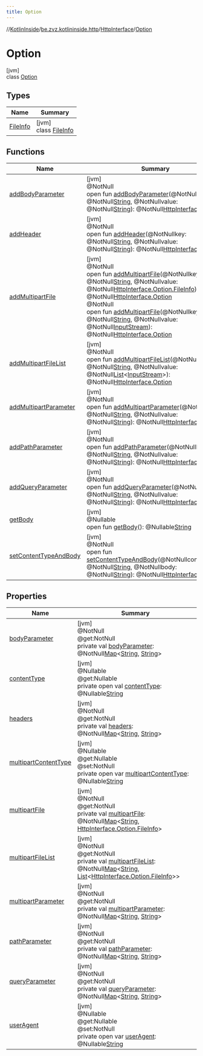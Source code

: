 ```yaml
---
title: Option
---
```

//[KotlinInside](../../../../index.html)/[be.zvz.kotlininside.http](../../index.html)/[HttpInterface](../index.html)/[Option](index.html)



# Option



[jvm]\
class [Option](index.html)



## Types


| Name | Summary |
|---|---|
| [FileInfo](-file-info/index.html) | [jvm]<br>class [FileInfo](-file-info/index.html) |


## Functions


| Name | Summary |
|---|---|
| [addBodyParameter](add-body-parameter.html) | [jvm]<br>@NotNull<br>open fun [addBodyParameter](add-body-parameter.html)(@NotNullkey: @NotNull[String](https://docs.oracle.com/javase/7/docs/api/java/lang/String.html), @NotNullvalue: @NotNull[String](https://docs.oracle.com/javase/7/docs/api/java/lang/String.html)): @NotNull[HttpInterface.Option](index.html) |
| [addHeader](add-header.html) | [jvm]<br>@NotNull<br>open fun [addHeader](add-header.html)(@NotNullkey: @NotNull[String](https://docs.oracle.com/javase/7/docs/api/java/lang/String.html), @NotNullvalue: @NotNull[String](https://docs.oracle.com/javase/7/docs/api/java/lang/String.html)): @NotNull[HttpInterface.Option](index.html) |
| [addMultipartFile](add-multipart-file.html) | [jvm]<br>@NotNull<br>open fun [addMultipartFile](add-multipart-file.html)(@NotNullkey: @NotNull[String](https://docs.oracle.com/javase/7/docs/api/java/lang/String.html), @NotNullvalue: @NotNull[HttpInterface.Option.FileInfo](-file-info/index.html)): @NotNull[HttpInterface.Option](index.html)<br>@NotNull<br>open fun [addMultipartFile](add-multipart-file.html)(@NotNullkey: @NotNull[String](https://docs.oracle.com/javase/7/docs/api/java/lang/String.html), @NotNullvalue: @NotNull[InputStream](https://docs.oracle.com/javase/7/docs/api/java/io/InputStream.html)): @NotNull[HttpInterface.Option](index.html) |
| [addMultipartFileList](add-multipart-file-list.html) | [jvm]<br>@NotNull<br>open fun [addMultipartFileList](add-multipart-file-list.html)(@NotNullkey: @NotNull[String](https://docs.oracle.com/javase/7/docs/api/java/lang/String.html), @NotNullvalue: @NotNull[List](https://docs.oracle.com/javase/7/docs/api/java/util/List.html)&lt;[InputStream](https://docs.oracle.com/javase/7/docs/api/java/io/InputStream.html)&gt;): @NotNull[HttpInterface.Option](index.html) |
| [addMultipartParameter](add-multipart-parameter.html) | [jvm]<br>@NotNull<br>open fun [addMultipartParameter](add-multipart-parameter.html)(@NotNullkey: @NotNull[String](https://docs.oracle.com/javase/7/docs/api/java/lang/String.html), @NotNullvalue: @NotNull[String](https://docs.oracle.com/javase/7/docs/api/java/lang/String.html)): @NotNull[HttpInterface.Option](index.html) |
| [addPathParameter](add-path-parameter.html) | [jvm]<br>@NotNull<br>open fun [addPathParameter](add-path-parameter.html)(@NotNullkey: @NotNull[String](https://docs.oracle.com/javase/7/docs/api/java/lang/String.html), @NotNullvalue: @NotNull[String](https://docs.oracle.com/javase/7/docs/api/java/lang/String.html)): @NotNull[HttpInterface.Option](index.html) |
| [addQueryParameter](add-query-parameter.html) | [jvm]<br>@NotNull<br>open fun [addQueryParameter](add-query-parameter.html)(@NotNullkey: @NotNull[String](https://docs.oracle.com/javase/7/docs/api/java/lang/String.html), @NotNullvalue: @NotNull[String](https://docs.oracle.com/javase/7/docs/api/java/lang/String.html)): @NotNull[HttpInterface.Option](index.html) |
| [getBody](get-body.html) | [jvm]<br>@Nullable<br>open fun [getBody](get-body.html)(): @Nullable[String](https://docs.oracle.com/javase/7/docs/api/java/lang/String.html) |
| [setContentTypeAndBody](set-content-type-and-body.html) | [jvm]<br>@NotNull<br>open fun [setContentTypeAndBody](set-content-type-and-body.html)(@NotNullcontentType: @NotNull[String](https://docs.oracle.com/javase/7/docs/api/java/lang/String.html), @NotNullbody: @NotNull[String](https://docs.oracle.com/javase/7/docs/api/java/lang/String.html)): @NotNull[HttpInterface.Option](index.html) |


## Properties


| Name | Summary |
|---|---|
| [bodyParameter](body-parameter.html) | [jvm]<br>@NotNull<br>@get:NotNull<br>private val [bodyParameter](body-parameter.html): @NotNull[Map](https://docs.oracle.com/javase/7/docs/api/java/util/Map.html)&lt;[String](https://docs.oracle.com/javase/7/docs/api/java/lang/String.html), [String](https://docs.oracle.com/javase/7/docs/api/java/lang/String.html)&gt; |
| [contentType](content-type.html) | [jvm]<br>@Nullable<br>@get:Nullable<br>private open val [contentType](content-type.html): @Nullable[String](https://docs.oracle.com/javase/7/docs/api/java/lang/String.html) |
| [headers](headers.html) | [jvm]<br>@NotNull<br>@get:NotNull<br>private val [headers](headers.html): @NotNull[Map](https://docs.oracle.com/javase/7/docs/api/java/util/Map.html)&lt;[String](https://docs.oracle.com/javase/7/docs/api/java/lang/String.html), [String](https://docs.oracle.com/javase/7/docs/api/java/lang/String.html)&gt; |
| [multipartContentType](multipart-content-type.html) | [jvm]<br>@Nullable<br>@get:Nullable<br>@set:NotNull<br>private open var [multipartContentType](multipart-content-type.html): @Nullable[String](https://docs.oracle.com/javase/7/docs/api/java/lang/String.html) |
| [multipartFile](multipart-file.html) | [jvm]<br>@NotNull<br>@get:NotNull<br>private val [multipartFile](multipart-file.html): @NotNull[Map](https://docs.oracle.com/javase/7/docs/api/java/util/Map.html)&lt;[String](https://docs.oracle.com/javase/7/docs/api/java/lang/String.html), [HttpInterface.Option.FileInfo](-file-info/index.html)&gt; |
| [multipartFileList](multipart-file-list.html) | [jvm]<br>@NotNull<br>@get:NotNull<br>private val [multipartFileList](multipart-file-list.html): @NotNull[Map](https://docs.oracle.com/javase/7/docs/api/java/util/Map.html)&lt;[String](https://docs.oracle.com/javase/7/docs/api/java/lang/String.html), [List](https://docs.oracle.com/javase/7/docs/api/java/util/List.html)&lt;[HttpInterface.Option.FileInfo](-file-info/index.html)&gt;&gt; |
| [multipartParameter](multipart-parameter.html) | [jvm]<br>@NotNull<br>@get:NotNull<br>private val [multipartParameter](multipart-parameter.html): @NotNull[Map](https://docs.oracle.com/javase/7/docs/api/java/util/Map.html)&lt;[String](https://docs.oracle.com/javase/7/docs/api/java/lang/String.html), [String](https://docs.oracle.com/javase/7/docs/api/java/lang/String.html)&gt; |
| [pathParameter](path-parameter.html) | [jvm]<br>@NotNull<br>@get:NotNull<br>private val [pathParameter](path-parameter.html): @NotNull[Map](https://docs.oracle.com/javase/7/docs/api/java/util/Map.html)&lt;[String](https://docs.oracle.com/javase/7/docs/api/java/lang/String.html), [String](https://docs.oracle.com/javase/7/docs/api/java/lang/String.html)&gt; |
| [queryParameter](query-parameter.html) | [jvm]<br>@NotNull<br>@get:NotNull<br>private val [queryParameter](query-parameter.html): @NotNull[Map](https://docs.oracle.com/javase/7/docs/api/java/util/Map.html)&lt;[String](https://docs.oracle.com/javase/7/docs/api/java/lang/String.html), [String](https://docs.oracle.com/javase/7/docs/api/java/lang/String.html)&gt; |
| [userAgent](user-agent.html) | [jvm]<br>@Nullable<br>@get:Nullable<br>@set:NotNull<br>private open var [userAgent](user-agent.html): @Nullable[String](https://docs.oracle.com/javase/7/docs/api/java/lang/String.html) |

